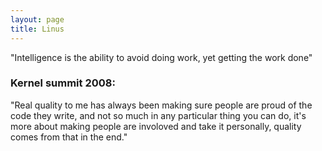 ```yaml
---
layout: page
title: Linus
---
```


"Intelligence is the ability to avoid doing work, yet getting the work done"


### Kernel summit 2008:

"Real quality to me has always been making sure people are proud of the code
they write, and not so much in any particular thing you can do, it's more
about making people are involoved and take it personally, quality comes
from that in the end."


        
